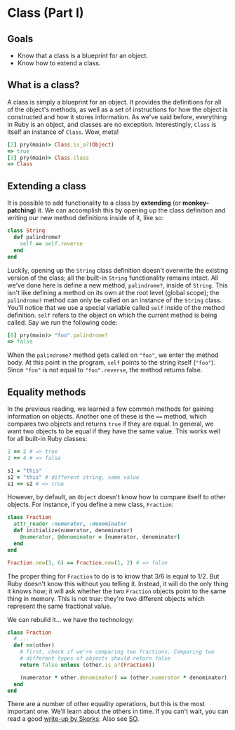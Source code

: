 # Class (Part I)

## Goals
- Know that a class is a blueprint for an object.
- Know how to extend a class.

## What is a class?

A class is simply a blueprint for an object. It provides the definitions
for all of the object's methods, as well as a set of instructions for
how the object is constructed and how it stores information. As we've
said before, everything in Ruby is an object, and classes are no
exception. Interestingly, `Class` is itself an instance of `Class`. Wow,
meta!

```ruby
[2] pry(main)> Class.is_a?(Object)
=> true
[3] pry(main)> Class.class
=> Class
```

## Extending a class

It is possible to add functionality to a class by **extending** (or
**monkey-patching**) it. We can accomplish this by opening up the class
definition and writing our new method definitions inside of it, like so:

```ruby
class String
  def palindrome?
    self == self.reverse
  end
end
```

Luckily, opening up the `String` class definition doesn't overwrite the
existing version of the class; all the built-in `String` functionality
remains intact. All we've done here is define a new method,
`palindrome?`, inside of `String`. This isn't like defining a method on
its own at the root level (global scope); the `palindrome?` method can
only be called on an instance of the `String` class. You'll notice that
we use a special variable called `self` inside of the method definition.
`self` refers to the object on which the current method is being called.
Say we run the following code:

```ruby
[6] pry(main)> "foo".palindrome?
=> false
```

When the `palindrome?` method gets called on `"foo"`, we enter the
method body. At this point in the program, `self` points to the string
itself (`"foo"`). Since `"foo"` is not equal to `"foo".reverse`, the
method returns false.

## Equality methods

In the previous reading, we learned a few common methods for gaining
information on objects. Another one of these is the `==` method, which
compares two objects and returns `true` if they are equal. In general,
we want two objects to be equal if they have the same value. This works
well for all built-in Ruby classes:

```ruby
2 == 2 # => true
2 == 4 # => false

s1 = "this"
s2 = "this" # different string, same value
s1 == s2 # => true
```

However, by default, an `Object` doesn't know how to compare itself to
other objects. For instance, if you define a new class, `Fraction`:

```ruby
class Fraction
  attr_reader :numerator, :denominator
  def initialize(numerator, denominator)
    @numerator, @denominator = [numerator, denominator]
  end
end

Fraction.new(3, 6) == Fraction.new(1, 2) # => false
```

The proper thing for `Fraction` to do is to know that 3/6 is equal to
1/2. But Ruby doesn't know this without you telling it. Instead, it will
do the only thing it knows how; it will ask whether the two `Fraction`
objects point to the same thing in memory. This is not true: they're
two different objects which represent the same fractional value.

We can rebuild it... we have the technology:

```ruby
class Fraction
  # ...
  def ==(other)
    # first, check if we're comparing two fractions. Comparing two
    # different types of objects should return false
    return false unless (other.is_a?(Fraction))

    (numerator * other.denominator) == (other.numerator * denominator)
  end
end
```

There are a number of other equality operations, but this is the most
important one. We'll learn about the others in time. If you can't
wait, you can read a good
[write-up by Skorks][skorks-on-equality]. Also see [SO][so-equals].

[skorks-on-equality]: http://www.skorks.com/2009/09/ruby-equality-and-object-comparison/
[so-equals]: http://stackoverflow.com/questions/7156955/whats-the-difference-between-equal-eql-and/7157051#7157051

